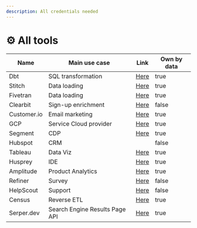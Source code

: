 ```yaml
---
description: All credentials needed
---
```


# ⚙️ All tools

<table><thead><tr><th>Name</th><th>Main use case</th><th>Link</th><th data-type="checkbox">Own by data</th></tr></thead><tbody><tr><td>Dbt</td><td>SQL transformation</td><td><a href="https://cloud.getdbt.com/next/deploy/5266/projects/7541/environments">Here</a></td><td>true</td></tr><tr><td>Stitch</td><td>Data loading</td><td><a href="https://app.stitchdata.com/client/176956/pipeline/v2/sources">Here</a></td><td>true</td></tr><tr><td>Fivetran</td><td>Data loading</td><td><a href="https://fivetran.com/account">Here</a></td><td>true</td></tr><tr><td>Clearbit</td><td>Sign-up enrichment</td><td><a href="https://dashboard.clearbit.com/integrate">Here</a></td><td>false</td></tr><tr><td>Customer.io</td><td>Email marketing</td><td><a href="https://fly.customer.io/env/115960/dashboard">Here</a></td><td>true</td></tr><tr><td>GCP</td><td>Service Cloud provider</td><td><a href="https://console.cloud.google.com/bigquery?project=gitbook-analytics">Here</a></td><td>true</td></tr><tr><td>Segment</td><td>CDP</td><td><a href="https://app.segment.com/gitbook-com/home?period=last-24-hours&#x26;v2=enabled">Here</a></td><td>true</td></tr><tr><td>Hubspot</td><td>CRM</td><td></td><td>false</td></tr><tr><td>Tableau</td><td>Data Viz</td><td><a href="https://eu-west-1a.online.tableau.com/#/site/gitbook/home">Here</a></td><td>true</td></tr><tr><td>Husprey</td><td>IDE</td><td><a href="https://app.husprey.com/gitbook/">Here</a></td><td>true</td></tr><tr><td>Amplitude</td><td>Product Analytics</td><td><a href="https://analytics.amplitude.com/gitbook-com/notebook/bz44020?source=search">Here</a></td><td>true</td></tr><tr><td>Refiner</td><td>Survey</td><td><a href="https://app.refiner.io/projects/e8a49ac0-844b-11ec-906a-918bb7c0907e/overview">Here</a></td><td>false</td></tr><tr><td>HelpScout</td><td>Support</td><td><a href="https://secure.helpscout.net/">Here</a></td><td>false</td></tr><tr><td>Census</td><td>Reverse ETL</td><td><a href="https://app.getcensus.com/">Here</a></td><td>true</td></tr><tr><td>Serper.dev</td><td>Search Engine Results Page API</td><td><a href="https://serper.dev">Here</a></td><td>true</td></tr></tbody></table>
